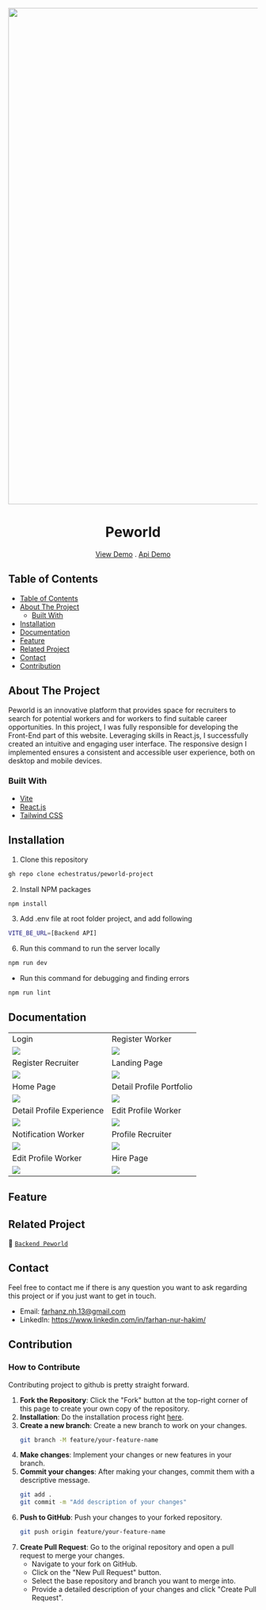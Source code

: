<br />
<div align="center">
    <img src="https://github.com/echestratus/peworld-project/blob/main/src/assets/LandingPage/peworld-blue.svg" width="1000px"/>
  <br />
  <h1>Peworld</h1>
    <a href="https://peworlds-project.netlify.app/">View Demo</a>
    .
    <a href="https://github.com/echestratus/be-peworld-project">Api Demo</a>
</div>

  ## Table of Contents

- [Table of Contents](#table-of-contents)
- [About The Project](#about-the-project)
  - [Built With](#built-with)
- [Installation](#installation)
- [Documentation](#documentation)
- [Feature](#feature)
- [Related Project](#related-project)
- [Contact](#contact)
- [Contribution](#contribution)
 
## About The Project

Peworld is an innovative platform that provides space for recruiters to search for potential workers and for workers to find suitable career opportunities. In this project, I was fully responsible for developing the Front-End part of this website. Leveraging skills in React.js, I successfully created an intuitive and engaging user interface. The responsive design I implemented ensures a consistent and accessible user experience, both on desktop and mobile devices.

### Built With

- [Vite](https://vitejs.dev/)
- [React.js](https://react.dev/)
- [Tailwind CSS](https://tailwindcss.com/)

## Installation
1. Clone this repository

```sh
gh repo clone echestratus/peworld-project
```

2. Install NPM packages

```sh
npm install
```

3. Add .env file at root folder project, and add following

```sh
VITE_BE_URL=[Backend API]
```

6. Run this command to run the server locally

```sh
npm run dev
```

- Run this command for debugging and finding errors

```sh
npm run lint
```

## Documentation

<p align="center" display=flex>
  <table>
  <tr>
    <td>Login</td>
    <td>Register Worker</td>
  </tr>
  <tr>
    <td><img src="https://github.com/echestratus/peworld-project/blob/main/public/LoginPage.png" /></td>
    <td><img src="https://github.com/echestratus/peworld-project/blob/main/public/RegisterWorker.png"/></td>
  </tr>
  <tr>
    <td>Register Recruiter</td>
    <td>Landing Page</td>
  </tr>
    <tr>
    <td><img src="https://github.com/echestratus/peworld-project/blob/main/public/RegisterRecruiter.png"/></td>
    <td><img src="https://github.com/echestratus/peworld-project/blob/main/public/LandingPage.png"/></td>
  </tr>
    <tr>
    <td>Home Page</td>
    <td>Detail Profile Portfolio</td>
  </tr>
    <tr>
    <td><img src="https://github.com/echestratus/peworld-project/blob/main/public/HomePage.png"/></td>
    <td><img src="https://github.com/echestratus/peworld-project/blob/main/public/DetailProfilePortfolio.png"/></td>
  </tr>
  <tr>
    <td>Detail Profile Experience</td>
    <td>Edit Profile Worker</td>
  </tr>
  <tr>
    <td><img src="https://github.com/echestratus/peworld-project/blob/main/public/DetailProfileExperience.png"/></td>
    <td><img src="https://github.com/echestratus/peworld-project/blob/main/public/EditProfileWorker.png"/></td>
  </tr>
  <tr>
    <td>Notification Worker</td>
    <td>Profile Recruiter</td>
  </tr>
  <tr>
    <td><img src="https://github.com/echestratus/peworld-project/blob/main/public/NotificationWorkerPage.png"/></td>
    <td><img src="https://github.com/echestratus/peworld-project/blob/main/public/ProfileRecruiterPage.png"/></td>
  </tr>
  <tr>
    <td>Edit Profile Worker</td>
    <td>Hire Page</td>
  </tr>
  <tr>
    <td><img src="https://github.com/echestratus/peworld-project/blob/main/public/EditProfileRecruiter.png"/></td>
    <td><img src="https://github.com/echestratus/peworld-project/blob/main/public/HirePage.png"/></td>
  </tr>   
  </table>
</p>

## Feature

## Related Project
:rocket: [`Backend Peworld`](https://github.com/echestratus/be-peworld-project)

## Contact

Feel free to contact me if there is any question you want to ask regarding this project or if you just want to get in touch.

- Email: farhanz.nh.13@gmail.com
- LinkedIn: https://www.linkedin.com/in/farhan-nur-hakim/

## Contribution
### How to Contribute

Contributing project to github is pretty straight forward.
1. **Fork the Repository**: Click the "Fork" button at the top-right corner of this page to create your own copy of the repository.
2. **Installation**: Do the installation process right [here](#installation).
3. **Create a new branch**: Create a new branch to work on your changes.
    ```sh
    git branch -M feature/your-feature-name
    ```
4. **Make changes**: Implement your changes or new features in your branch.
5. **Commit your changes**: After making your changes, commit them with a descriptive message.
   ```sh
   git add .
   git commit -m "Add description of your changes"
   ```
6. **Push to GitHub**: Push your changes to your forked repository.
   ```sh
   git push origin feature/your-feature-name
   ```
7. **Create Pull Request**: Go to the original repository and open a pull request to merge your changes.
    - Navigate to your fork on GitHub.
    - Click on the "New Pull Request" button.
    - Select the base repository and branch you want to merge into.
    - Provide a detailed description of your changes and click "Create Pull Request".


